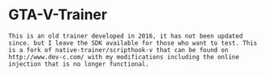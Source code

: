 # GTA-V-Trainer

`This is an old trainer developed in 2016, it has not been updated since. but I leave the SDK available for those who want to test. This is a fork of native-trainer/scripthook-v that can be found on http://www.dev-c.com/ with my modifications including the online injection that is no longer functional.`
